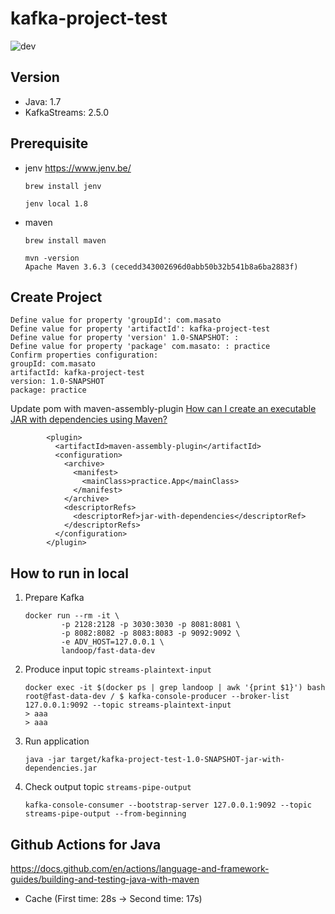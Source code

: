 # kafka-project-test

![dev](https://github.com/nakamasato/kafka-project-test/workflows/dev/badge.svg)

## Version

- Java: 1.7
- KafkaStreams: 2.5.0

## Prerequisite

- jenv https://www.jenv.be/

    ```
    brew install jenv
    ```

    ```
    jenv local 1.8
    ```

- maven

    ```
    brew install maven
    ```

    ```
    mvn -version
    Apache Maven 3.6.3 (cecedd343002696d0abb50b32b541b8a6ba2883f)
    ```

## Create Project

```
Define value for property 'groupId': com.masato
Define value for property 'artifactId': kafka-project-test
Define value for property 'version' 1.0-SNAPSHOT: :
Define value for property 'package' com.masato: : practice
Confirm properties configuration:
groupId: com.masato
artifactId: kafka-project-test
version: 1.0-SNAPSHOT
package: practice
```

Update pom with maven-assembly-plugin [How can I create an executable JAR with dependencies using Maven?](https://stackoverflow.com/questions/574594/how-can-i-create-an-executable-jar-with-dependencies-using-maven)

```
        <plugin>
          <artifactId>maven-assembly-plugin</artifactId>
          <configuration>
            <archive>
              <manifest>
                <mainClass>practice.App</mainClass>
              </manifest>
            </archive>
            <descriptorRefs>
              <descriptorRef>jar-with-dependencies</descriptorRef>
            </descriptorRefs>
          </configuration>
        </plugin>
```

## How to run in local

1. Prepare Kafka

    ```
    docker run --rm -it \
            -p 2128:2128 -p 3030:3030 -p 8081:8081 \
            -p 8082:8082 -p 8083:8083 -p 9092:9092 \
            -e ADV_HOST=127.0.0.1 \
            landoop/fast-data-dev
    ```

1. Produce input topic `streams-plaintext-input`

    ```
    docker exec -it $(docker ps | grep landoop | awk '{print $1}') bash
    root@fast-data-dev / $ kafka-console-producer --broker-list 127.0.0.1:9092 --topic streams-plaintext-input
    > aaa
    > aaa
    ```

1. Run application
    ```
    java -jar target/kafka-project-test-1.0-SNAPSHOT-jar-with-dependencies.jar
    ```

1. Check output topic `streams-pipe-output`

    ```
    kafka-console-consumer --bootstrap-server 127.0.0.1:9092 --topic streams-pipe-output --from-beginning
    ```

## Github Actions for Java

https://docs.github.com/en/actions/language-and-framework-guides/building-and-testing-java-with-maven

- Cache (First time: 28s -> Second time: 17s)
